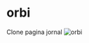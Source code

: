 # orbi
Clone pagina jornal
![orbi](https://user-images.githubusercontent.com/50559406/223553950-12a90ce4-2a9c-4518-af08-28f73e570001.jpg)
